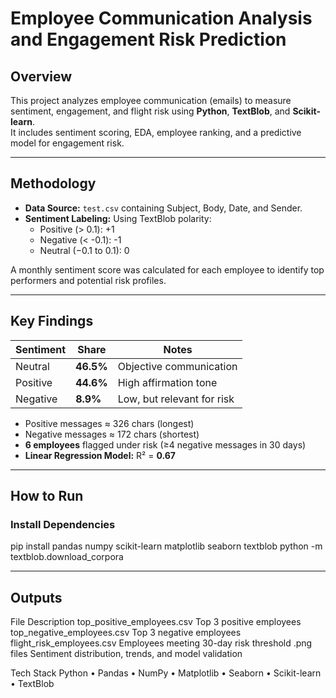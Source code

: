 # Employee Communication Analysis and Engagement Risk Prediction

## Overview
This project analyzes employee communication (emails) to measure sentiment, engagement, and flight risk using **Python**, **TextBlob**, and **Scikit-learn**.  
It includes sentiment scoring, EDA, employee ranking, and a predictive model for engagement risk.

---

## Methodology
- **Data Source:** `test.csv` containing Subject, Body, Date, and Sender.  
- **Sentiment Labeling:** Using TextBlob polarity:  
  - Positive (> 0.1): +1  
  - Negative (< -0.1): -1  
  - Neutral (−0.1 to 0.1): 0  

A monthly sentiment score was calculated for each employee to identify top performers and potential risk profiles.

---

## Key Findings
| Sentiment | Share | Notes |
|------------|--------|-------|
| Neutral | **46.5%** | Objective communication |
| Positive | **44.6%** | High affirmation tone |
| Negative | **8.9%** | Low, but relevant for risk |

- Positive messages ≈ 326 chars (longest)  
- Negative messages ≈ 172 chars (shortest)  
- **6 employees** flagged under risk (≥4 negative messages in 30 days)  
- **Linear Regression Model:** R² = **0.67**

---

## How to Run
### Install Dependencies
pip install pandas numpy scikit-learn matplotlib seaborn textblob
python -m textblob.download_corpora

---

## Outputs
File	Description
top_positive_employees.csv	Top 3 positive employees
top_negative_employees.csv	Top 3 negative employees
flight_risk_employees.csv	Employees meeting 30-day risk threshold
.png files	Sentiment distribution, trends, and model validation

Tech Stack
Python • Pandas • NumPy • Matplotlib • Seaborn • Scikit-learn • TextBlob

